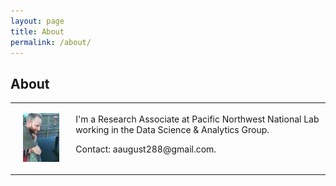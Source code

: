 ```yaml
---
layout: page
title: About
permalink: /about/
---
```


## About

<table>
  <tr>
    <td>
    <p align="center"> <img src="me.jpg" width="70%" height="70%"> </p>
    </td>
    <td class="full">
    <!-- <p> "The tool should be charming, it should be elegant, it should be worthy of our love. This is no joke, I am terribly serious about this. In this respect the programmer does not differ from any other craftsman: unless he loves his tools it is highly improbable that he will ever create something of superior quality." - Dijkstra <a href="http://www.cs.utexas.edu/~EWD/ewd00xx/EWD32.PDF">EWD32</a></p> -->
    I'm a Research Associate at Pacific Northwest National Lab working in the Data Science & Analytics Group.
    <p>
    Contact: aaugust288@gmail.com. <br />
    </p>
    </td>
  </tr>
</table>

